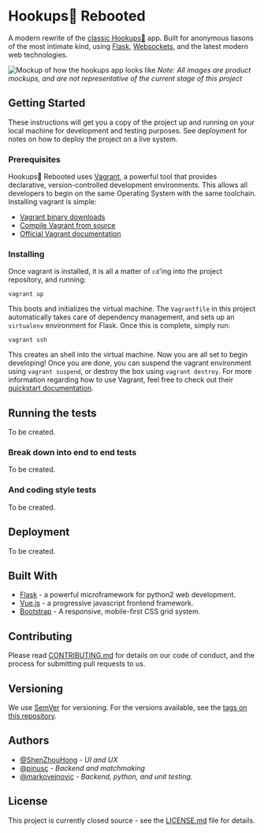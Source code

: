 # Hookups💋 Rebooted

A modern rewrite of the [classic Hookups💋](https://github.com/UWCCSC/hookup-csc) app. Built for anonymous liasons of the most intimate kind, using [Flask](http://flask.pocoo.org/), [Websockets](www.websocket.org), and the latest modern web technologies.

![Mockup of how the hookups app looks like](https://i.imgur.com/Zqv18Yt.png)
*Note: All images are product mockups, and are not representative of the current stage of this project*

## Getting Started

These instructions will get you a copy of the project up and running on your local machine for development and testing purposes. See deployment for notes on how to deploy the project on a live system.

### Prerequisites

Hookups💋 Rebooted uses [Vagrant](https://www.vagrantup.com/), a powerful tool that provides declarative, version-controlled development environments. This allows all developers to begin on the same Operating System with the same toolchain. Installing vagrant is simple:

* [Vagrant binary downloads](https://www.vagrantup.com/)
* [Compile Vagrant from source](https://www.vagrantup.com/docs/installation/source.html)
* [Official Vagrant documentation](https://www.vagrantup.com/docs/)

### Installing

Once vagrant is installed, it is all a matter of `cd`'ing into the project repository, and running:


```
vagrant up
```

This boots and initializes the virtual machine. The `Vagrantfile` in this project automatically takes care of dependency management, and sets up an `virtualenv` environment for Flask. Once this is complete, simply run:

```
vagrant ssh
```

This creates an shell into the virtual machine. Now you are all set to begin developing! Once you are done, you can suspend the vagrant environment using `vagrant suspend`, or destroy the box using `vagrant destroy`. For more information regarding how to use Vagrant, feel free to check out their [quickstart documentation](https://www.vagrantup.com/intro/getting-started/index.html).

## Running the tests

To be created.

### Break down into end to end tests

To be created.

### And coding style tests

To be created.

## Deployment

To be created.

## Built With

* [Flask](http://flask.pocoo.org/) - a powerful microframework for python2 web development.
* [Vue.js](https://vuejs.org/) - a progressive javascript frontend framework.
* [Bootstrap](https://getbootstrap.com/) - A responsive, mobile-first CSS grid system.

## Contributing

Please read [CONTRIBUTING.md](https://gist.github.com/PurpleBooth/b24679402957c63ec426) for details on our code of conduct, and the process for submitting pull requests to us.

## Versioning

We use [SemVer](http://semver.org/) for versioning. For the versions available, see the [tags on this repository](https://github.com/your/project/tags).

## Authors

* [@ShenZhouHong](https://github.com/orgs/UWCCSC/people/ShenZhouHong) - *UI and UX*
* [@pinusc](https://github.com/orgs/UWCCSC/people/pinusc) - *Backend and matchmaking*
* [@markovejnovic](https://github.com/orgs/UWCCSC/people/markovejnovic) - *Backend, python, and unit testing*.

## License

This project is currently closed source - see the [LICENSE.md](LICENSE.md) file for details.
